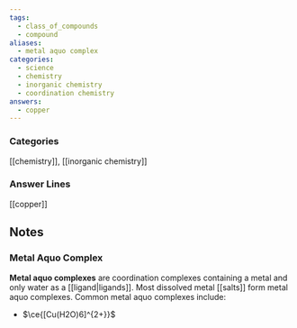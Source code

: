 ```yaml
---
tags:
  - class_of_compounds
  - compound
aliases:
  - metal aquo complex
categories:
  - science
  - chemistry
  - inorganic chemistry
  - coordination chemistry
answers:
  - copper
---
```

### Categories
[[chemistry]], [[inorganic chemistry]]
### Answer Lines
[[copper]]
## Notes
### Metal Aquo Complex
**Metal aquo complexes** are coordination complexes containing a metal and only water as a [[ligand|ligands]]. Most dissolved metal [[salts]] form metal aquo complexes. Common metal aquo complexes include:
- $\ce{[Cu(H2O)6]^{2+}}$